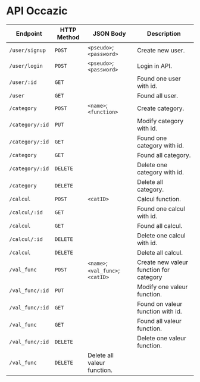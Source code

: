 # API Occazic 

Endpoint | HTTP Method |  JSON Body  | Description
-------- | ----------- | ----------- | -----------
`/user/signup` | `POST` | `<pseudo>`; `<password>` | Create new user.
`/user/login` | `POST` | `<pseudo>`; `<password>` | Login in API.
`/user/:id` | `GET` |  | Found one user with id.
`/user` | `GET` |  | Found all user.
`/category` | `POST` | `<name>`; `<function>` | Create category.
`/category/:id` | `PUT` |  | Modify category with id.
`/category/:id` | `GET` |  | Found one category with id.
`/category` | `GET` |  | Found all category.
`/category/:id` | `DELETE` |  | Delete one category with id.
`/category` | `DELETE` |  | Delete all category.
`/calcul` | `POST` | `<catID>` | Calcul function.
`/calcul/:id` | `GET` |  | Found one calcul with id.
`/calcul` | `GET` |  | Found all calcul.
`/calcul/:id` | `DELETE` |  | Delete one calcul with id.
`/calcul` | `DELETE` |  | Delete all calcul.
`/val_func` | `POST` | `<name>`; `<val_func>`; `<catID>` | Create new valeur function for category 
`/val_func/:id` | `PUT` |  | Modify one valeur function.
`/val_func/:id` | `GET` |  | Found on valeur function with id.
`/val_func` | `GET` |  | Found all valeur function.
`/val_func/:id` | `DELETE` |  | Delete one valeur function.
`/val_func` | `DELETE` | Delete all valeur function.


